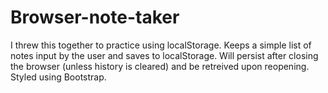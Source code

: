 # Browser-note-taker
I threw this together to practice using localStorage. Keeps a simple list of notes input by the user and saves to localStorage. Will persist after closing the browser (unless history is cleared) and be retreived upon reopening. Styled using Bootstrap.
